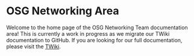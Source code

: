 OSG Networking Area
===================

Welcome to the home page of the OSG Networking Team documentation area! This is currently a work in progress as we migrate our TWiki documentation to GitHub. If you are looking for our full documentation, please visit the [TWiki](https://twiki.opensciencegrid.org/bin/view/Documentation/NetworkingInOSG).
